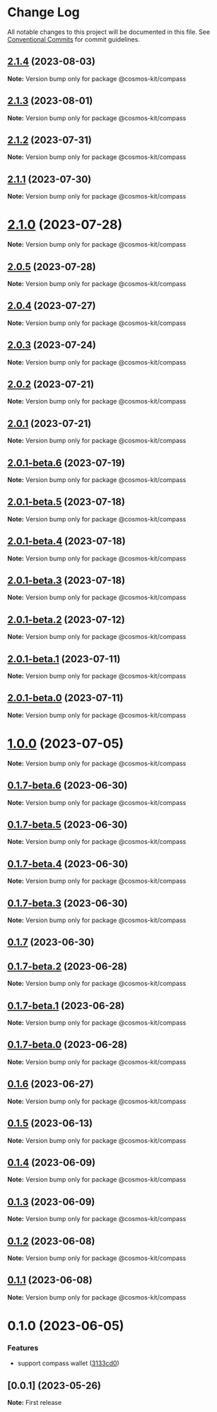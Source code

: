 # Change Log

All notable changes to this project will be documented in this file.
See [Conventional Commits](https://conventionalcommits.org) for commit guidelines.

## [2.1.4](https://github.com/cosmology-tech/cosmos-kit/compare/@cosmos-kit/compass@2.1.3...@cosmos-kit/compass@2.1.4) (2023-08-03)

**Note:** Version bump only for package @cosmos-kit/compass

## [2.1.3](https://github.com/cosmology-tech/cosmos-kit/compare/@cosmos-kit/compass@2.1.2...@cosmos-kit/compass@2.1.3) (2023-08-01)

**Note:** Version bump only for package @cosmos-kit/compass

## [2.1.2](https://github.com/cosmology-tech/cosmos-kit/compare/@cosmos-kit/compass@2.1.1...@cosmos-kit/compass@2.1.2) (2023-07-31)

**Note:** Version bump only for package @cosmos-kit/compass

## [2.1.1](https://github.com/cosmology-tech/cosmos-kit/compare/@cosmos-kit/compass@2.1.0...@cosmos-kit/compass@2.1.1) (2023-07-30)

**Note:** Version bump only for package @cosmos-kit/compass

# [2.1.0](https://github.com/cosmology-tech/cosmos-kit/compare/@cosmos-kit/compass@2.0.5...@cosmos-kit/compass@2.1.0) (2023-07-28)

**Note:** Version bump only for package @cosmos-kit/compass

## [2.0.5](https://github.com/cosmology-tech/cosmos-kit/compare/@cosmos-kit/compass@2.0.4...@cosmos-kit/compass@2.0.5) (2023-07-28)

**Note:** Version bump only for package @cosmos-kit/compass

## [2.0.4](https://github.com/cosmology-tech/cosmos-kit/compare/@cosmos-kit/compass@2.0.3...@cosmos-kit/compass@2.0.4) (2023-07-27)

**Note:** Version bump only for package @cosmos-kit/compass

## [2.0.3](https://github.com/cosmology-tech/cosmos-kit/compare/@cosmos-kit/compass@2.0.2...@cosmos-kit/compass@2.0.3) (2023-07-24)

**Note:** Version bump only for package @cosmos-kit/compass

## [2.0.2](https://github.com/cosmology-tech/cosmos-kit/compare/@cosmos-kit/compass@2.0.1...@cosmos-kit/compass@2.0.2) (2023-07-21)

**Note:** Version bump only for package @cosmos-kit/compass

## [2.0.1](https://github.com/cosmology-tech/cosmos-kit/compare/@cosmos-kit/compass@2.0.1-beta.6...@cosmos-kit/compass@2.0.1) (2023-07-21)

**Note:** Version bump only for package @cosmos-kit/compass

## [2.0.1-beta.6](https://github.com/cosmology-tech/cosmos-kit/compare/@cosmos-kit/compass@2.0.1-beta.5...@cosmos-kit/compass@2.0.1-beta.6) (2023-07-19)

**Note:** Version bump only for package @cosmos-kit/compass

## [2.0.1-beta.5](https://github.com/cosmology-tech/cosmos-kit/compare/@cosmos-kit/compass@2.0.1-beta.4...@cosmos-kit/compass@2.0.1-beta.5) (2023-07-18)

**Note:** Version bump only for package @cosmos-kit/compass

## [2.0.1-beta.4](https://github.com/cosmology-tech/cosmos-kit/compare/@cosmos-kit/compass@2.0.1-beta.3...@cosmos-kit/compass@2.0.1-beta.4) (2023-07-18)

**Note:** Version bump only for package @cosmos-kit/compass

## [2.0.1-beta.3](https://github.com/cosmology-tech/cosmos-kit/compare/@cosmos-kit/compass@2.0.1-beta.2...@cosmos-kit/compass@2.0.1-beta.3) (2023-07-18)

**Note:** Version bump only for package @cosmos-kit/compass

## [2.0.1-beta.2](https://github.com/cosmology-tech/cosmos-kit/compare/@cosmos-kit/compass@2.0.1-beta.1...@cosmos-kit/compass@2.0.1-beta.2) (2023-07-12)

**Note:** Version bump only for package @cosmos-kit/compass

## [2.0.1-beta.1](https://github.com/cosmology-tech/cosmos-kit/compare/@cosmos-kit/compass@2.0.1-beta.0...@cosmos-kit/compass@2.0.1-beta.1) (2023-07-11)

**Note:** Version bump only for package @cosmos-kit/compass

## [2.0.1-beta.0](https://github.com/cosmology-tech/cosmos-kit/compare/@cosmos-kit/compass@1.0.0...@cosmos-kit/compass@2.0.1-beta.0) (2023-07-11)

**Note:** Version bump only for package @cosmos-kit/compass

# [1.0.0](https://github.com/cosmology-tech/cosmos-kit/compare/@cosmos-kit/compass@0.1.7-beta.6...@cosmos-kit/compass@1.0.0) (2023-07-05)

**Note:** Version bump only for package @cosmos-kit/compass

## [0.1.7-beta.6](https://github.com/cosmology-tech/cosmos-kit/compare/@cosmos-kit/compass@0.1.7-beta.5...@cosmos-kit/compass@0.1.7-beta.6) (2023-06-30)

**Note:** Version bump only for package @cosmos-kit/compass

## [0.1.7-beta.5](https://github.com/cosmology-tech/cosmos-kit/compare/@cosmos-kit/compass@0.1.7-beta.4...@cosmos-kit/compass@0.1.7-beta.5) (2023-06-30)

**Note:** Version bump only for package @cosmos-kit/compass

## [0.1.7-beta.4](https://github.com/cosmology-tech/cosmos-kit/compare/@cosmos-kit/compass@0.1.7-beta.3...@cosmos-kit/compass@0.1.7-beta.4) (2023-06-30)

**Note:** Version bump only for package @cosmos-kit/compass

## [0.1.7-beta.3](https://github.com/cosmology-tech/cosmos-kit/compare/@cosmos-kit/compass@0.1.7...@cosmos-kit/compass@0.1.7-beta.3) (2023-06-30)

**Note:** Version bump only for package @cosmos-kit/compass

## [0.1.7](https://github.com/cosmology-tech/cosmos-kit/compare/@cosmos-kit/compass@0.1.6...@cosmos-kit/compass@0.1.7) (2023-06-30)

## [0.1.7-beta.2](https://github.com/cosmology-tech/cosmos-kit/compare/@cosmos-kit/compass@0.1.7-beta.1...@cosmos-kit/compass@0.1.7-beta.2) (2023-06-28)

**Note:** Version bump only for package @cosmos-kit/compass

## [0.1.7-beta.1](https://github.com/cosmology-tech/cosmos-kit/compare/@cosmos-kit/compass@0.1.7-beta.0...@cosmos-kit/compass@0.1.7-beta.1) (2023-06-28)

**Note:** Version bump only for package @cosmos-kit/compass

## [0.1.7-beta.0](https://github.com/cosmology-tech/cosmos-kit/compare/@cosmos-kit/compass@0.1.6...@cosmos-kit/compass@0.1.7-beta.0) (2023-06-28)

**Note:** Version bump only for package @cosmos-kit/compass

## [0.1.6](https://github.com/cosmology-tech/cosmos-kit/compare/@cosmos-kit/compass@0.1.5...@cosmos-kit/compass@0.1.6) (2023-06-27)

**Note:** Version bump only for package @cosmos-kit/compass

## [0.1.5](https://github.com/cosmology-tech/cosmos-kit/compare/@cosmos-kit/compass@0.1.4...@cosmos-kit/compass@0.1.5) (2023-06-13)

**Note:** Version bump only for package @cosmos-kit/compass

## [0.1.4](https://github.com/cosmology-tech/cosmos-kit/compare/@cosmos-kit/compass@0.1.3...@cosmos-kit/compass@0.1.4) (2023-06-09)

**Note:** Version bump only for package @cosmos-kit/compass

## [0.1.3](https://github.com/cosmology-tech/cosmos-kit/compare/@cosmos-kit/compass@0.1.2...@cosmos-kit/compass@0.1.3) (2023-06-09)

**Note:** Version bump only for package @cosmos-kit/compass

## [0.1.2](https://github.com/cosmology-tech/cosmos-kit/compare/@cosmos-kit/compass@0.1.1...@cosmos-kit/compass@0.1.2) (2023-06-08)

**Note:** Version bump only for package @cosmos-kit/compass

## [0.1.1](https://github.com/cosmology-tech/cosmos-kit/compare/@cosmos-kit/compass@0.1.0...@cosmos-kit/compass@0.1.1) (2023-06-08)

**Note:** Version bump only for package @cosmos-kit/compass

# 0.1.0 (2023-06-05)

### Features

- support compass wallet ([3133cd0](https://github.com/cosmology-tech/cosmos-kit/commit/3133cd024c44e8b507974403de55d9eb80b22061))

## [0.0.1] (2023-05-26)

**Note:** First release

